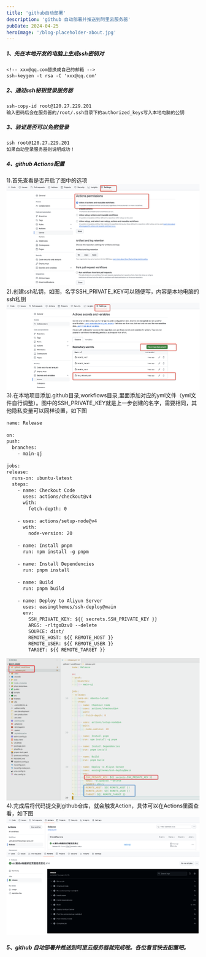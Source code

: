 ```yaml
---
title: 'github自动部署'
description: 'github 自动部署并推送到阿里云服务器'
pubDate: 2024-04-25
heroImage: '/blog-placeholder-about.jpg'
---
```

##### 1、先在本地开发的电脑上生成ssh密钥对
  ```
  <!-- xxx@qq.com替换成自己的邮箱 -->
  ssh-keygen -t rsa -C 'xxx@qq.com'
  ```
 
##### 2、通过ssh秘钥登录服务器
```
ssh-copy-id root@120.27.229.201
输入密码后会在服务器的/root/.ssh目录下的authorized_keys写入本地电脑的公钥
```

##### 3、验证是否可以免密登录
```
ssh root@120.27.229.201
如果自动登录服务器则说明成功！
```
##### 4、github Actions配置
  1).首先查看是否开启了图中的选项
  ![alt text](image.png)
  2).创建ssh私钥，如图，名字SSH_PRIVATE_KEY可以随便写，内容是本地电脑的ssh私钥
  ![alt text](image-1.png)
  3).在本地项目添加.github目录,workflows目录,里面添加对应的yml文件（yml文件自行调整）。图中的SSH_PRIVATE_KEY就是上一步创建的名字，需要相同，其他隐私变量可以同样设置，如下图
  ```
  name: Release

on:
  push:
    branches:
      - main-qj

jobs:
  release:
    runs-on: ubuntu-latest
    steps:
      - name: Checkout Code
        uses: actions/checkout@v4
        with:
          fetch-depth: 0

      - uses: actions/setup-node@v4
        with:
          node-version: 20

      - name: Install pnpm
        run: npm install -g pnpm

      - name: Install Dependencies
        run: pnpm install

      - name: Build
        run: pnpm build

      - name: Deploy to Aliyun Server
        uses: easingthemes/ssh-deploy@main
        env:
          SSH_PRIVATE_KEY: ${{ secrets.SSH_PRIVATE_KEY }}
          ARGS: -rltgoDzvO --delete
          SOURCE: dist/
          REMOTE_HOST: ${{ REMOTE_HOST }}
          REMOTE_USER: ${{ REMOTE_USER }}
          TARGET: ${{ REMOTE_TARGET }}

  ```
  ![alt text](image-2.png)
  4).完成后将代码提交到github仓库，就会触发Action，具体可以在Actions里面查看，如下图
  ![alt text](image-3.png)
  ![alt text](image-4.png)
##### 5、github 自动部署并推送到阿里云服务器就完成啦。各位看官快去配置吧。

